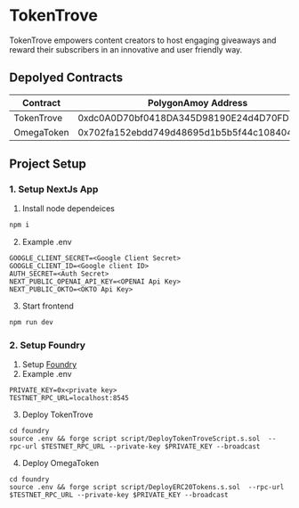 # TokenTrove

TokenTrove empowers content creators to host engaging giveaways and reward their subscribers in an innovative and user friendly way.

## Depolyed Contracts
| Contract | PolygonAmoy Address |
|------------------|------------------|
| TokenTrove  | 0xdc0A0D70bf0418DA345D98190E24d4D70FD38bA1 |
| OmegaToken  | 0x702fa152ebdd749d48695d1b5b5f44c108404d2a |


## Project Setup

### 1. Setup NextJs App
1. Install node dependeices
```sh
npm i
```
2. Example .env
```
GOOGLE_CLIENT_SECRET=<Google Client Secret>
GOOGLE_CLIENT_ID=<Google client ID>
AUTH_SECRET=<Auth Secret>
NEXT_PUBLIC_OPENAI_API_KEY=<OPENAI Api Key>
NEXT_PUBLIC_OKTO=<OKTO Api Key>
```
3. Start frontend
```sh
npm run dev
```

### 2. Setup Foundry
1. Setup [Foundry](https://book.getfoundry.sh/getting-started/installation)
2. Example .env
```
PRIVATE_KEY=0x<private key>
TESTNET_RPC_URL=localhost:8545
```
3. Deploy TokenTrove
```
cd foundry
source .env && forge script script/DeployTokenTroveScript.s.sol  --rpc-url $TESTNET_RPC_URL --private-key $PRIVATE_KEY --broadcast
```
4. Deploy OmegaToken
```
cd foundry
source .env && forge script script/DeployERC20Tokens.s.sol  --rpc-url $TESTNET_RPC_URL --private-key $PRIVATE_KEY --broadcast
```

